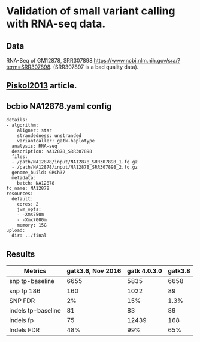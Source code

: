# Validation of small variant calling with RNA-seq data.

## Data
 RNA-Seq of GM12878, SRR307898.https://www.ncbi.nlm.nih.gov/sra/?term=SRR307898. (SRR307897 is a bad quality data).
 
## [Piskol2013](https://www.ncbi.nlm.nih.gov/pubmed/24075185) article.

## bcbio NA12878.yaml config
```
details:
- algorithm:
    aligner: star
    strandedness: unstranded
    variantcaller: gatk-haplotype
  analysis: RNA-seq
  description: NA12878_SRR307898
  files:
  - /path/NA12878/input/NA12878_SRR307898_1.fq.gz
  - /path/NA12878/input/NA12878_SRR307898_2.fq.gz
  genome_build: GRCh37
  metadata:
    batch: NA12878
fc_name: NA12878
resources:
  default:
    cores: 2
    jvm_opts:
    - -Xms750m
    - -Xmx7000m
    memory: 15G
upload:
  dir: ../final
```

## Results

|Metrics| gatk3.6, Nov 2016 |gatk 4.0.3.0|gatk3.8|
|-|-|---|---|
| snp tp-baseline      | 6655|5835|6658
| snp fp 186             | 160 |1022|89
| SNP FDR | 2%|15%|1.3%
| indels tp-baseline |81|83|89
| indels fp |75|12439|168
| Indels FDR |48%|99%|65%
